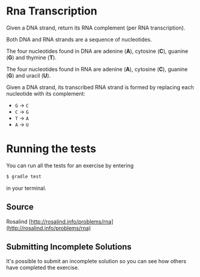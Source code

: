 # Rna Transcription

Given a DNA strand, return its RNA complement (per RNA transcription).

Both DNA and RNA strands are a sequence of nucleotides.

The four nucleotides found in DNA are adenine (**A**), cytosine (**C**),
guanine (**G**) and thymine (**T**).

The four nucleotides found in RNA are adenine (**A**), cytosine (**C**),
guanine (**G**) and uracil (**U**).

Given a DNA strand, its transcribed RNA strand is formed by replacing
each nucleotide with its complement:

* `G` -> `C`
* `C` -> `G`
* `T` -> `A`
* `A` -> `U`

# Running the tests

You can run all the tests for an exercise by entering

```sh
$ gradle test
```

in your terminal.

## Source

Rosalind [http://rosalind.info/problems/rna](http://rosalind.info/problems/rna)

## Submitting Incomplete Solutions

It's possible to submit an incomplete solution so you can see how others have completed the exercise.
